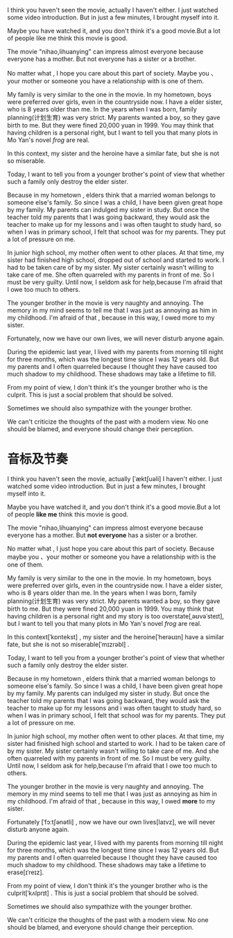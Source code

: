 I think you haven't seen the movie, actually I haven't either. I just watched some video introduction. But in just a few minutes, I brought myself into it.

Maybe  you have watched it, and you don't think it's a good movie.But a lot of people like me think this movie is good.

The movie "nihao,lihuanying" can impress almost everyone because everyone has a mother. But not everyone has a sister or a brother.

No matter what , I hope you care about this part of society. Maybe you 、your mother or someone you have a relationship with is one of them.

My family is very similar to the one in the movie. In my hometown, boys were preferred over girls, even in the countryside now. I have a elder sister, who is 8 years older than me. In the years when I was born, family planning(计划生育) was very strict. My parents wanted a boy, so they gave birth to me. But they were fined 20,000 yuan in 1999. You may think that having children is a personal right, but I want to tell you that many plots in Mo Yan's novel *frog* are real.

In this context, my sister and the heroine have a similar fate, but she is not so miserable.

Today, I want to tell you from a younger brother's point of view that whether such a family only destroy the elder sister.

Because in my hometown , elders think that a married woman belongs to someone else's family. So since I was a child, I have been given great hope by my family. My parents can indulged my sister in study. But once the teacher told my parents that I was going backward, they would ask the teacher to make up for my lessons and i was often taught to study hard, so when I was in primary school, I felt that school was for my parents. They put a lot of pressure on me.

In junior high school, my mother often went to other places. At that time, my sister had finished high school, dropped out of school and started to work. I had to be taken care of by my sister. My sister certainly wasn't willing to take care of me. She often quarreled with my parents in front of me. So I must be very guilty. Until now, I seldom ask for help,because I'm afraid that I owe too much to others.

The younger brother in the movie is very naughty and annoying. The memory in my mind seems to tell me that I was just as annoying as him in my childhood. I'm afraid of that , because in this way,   I owed more to my sister.

Fortunately, now we have our own lives, we will never disturb anyone again.

During the epidemic last year, I lived with my parents from morning till night for three months, which was the longest time since I was 12 years old. But my parents and I often quarreled because I thought they have caused too much shadow to my childhood. These shadows may take a lifetime to fill.

From my point of view, I don't think it's the younger brother who is the culprit. This is just a social problem that should be solved.

Sometimes we should also sympathize with the younger brother.

We can't criticize the thoughts of the past with a modern view. No one should be blamed, and everyone should change their perception.

# 音标及节奏

I think you haven't seen the movie, actually [ˈæktʃuəli] I haven't either. I just watched some video introduction. But in just a few minutes, I brought myself into it.

Maybe  you have watched it, and you don't think it's a good movie.But a lot of people **like me** think this movie is good.

The movie "nihao,lihuanying" can impress almost everyone because everyone has a mother. But **not everyone** has a sister or a brother.

No matter what , I just hope you care about this part of society. Because maybe you 、your mother or someone you have a relationship with is the one of them.

My family is very similar to the one in the movie. In my hometown, boys were preferred over girls, even in the countryside now. I have a elder sister, who is 8 years older than me. In the years when I was born, family planning(计划生育) was very strict. My parents wanted a boy, so they gave birth to me. But they were fined 20,000 yuan in 1999. You may think that having children is a personal right and my story is too overstate[ˌəʊvəˈsteɪt], but I want to tell you that many plots in Mo Yan's novel *frog* are real.

In this context[ˈkɒntekst] , my sister and the heroine[ˈherəʊɪn]  have a similar fate, but she is not so miserable[ˈmɪzrəbl] .

Today, I want to tell you from a younger brother's point of view that whether such a family only destroy the elder sister.

Because in my hometown , elders think that a married woman belongs to someone else's family. So since I was a child, I have been given great hope by my family. My parents can indulged my sister in study. But once the teacher told my parents that I was going backward, they would ask the teacher to make up for my lessons and i was often taught to study hard, so when I was in primary school, I felt that school was for my parents. They put a lot of pressure on me.

In junior high school, my mother often went to other places. At that time, my sister had finished high school and started to work. I had to be taken care of by my sister. My sister certainly wasn't willing to take care of me. And she often quarreled with my parents in front of me. So I must be very guilty. Until now, I seldom ask for help,because I'm afraid that I owe too much to others.

The younger brother in the movie is very naughty and annoying. The memory in my mind seems to tell me that I was just as annoying as him in my childhood. I'm afraid of that , because in this way,   I owed **more** to my sister.

Fortunately [ˈfɔːtʃənətli] , now we have our own lives[laɪvz], we will never disturb anyone again.

During the epidemic last year, I lived with my parents from morning till night for three months, which was the longest time since I was 12 years old. But my parents and I often quarreled because I thought they have caused too much shadow to my childhood. These shadows may take a lifetime to erase[ɪˈreɪz].

From my point of view, I don't think it's the younger brother who is the culprit[ˈkʌlprɪt] . This is just a social problem that should be solved.

Sometimes we should also sympathize with the younger brother.

We can't criticize the thoughts of the past with a modern view. No one should be blamed, and everyone should change their perception.

